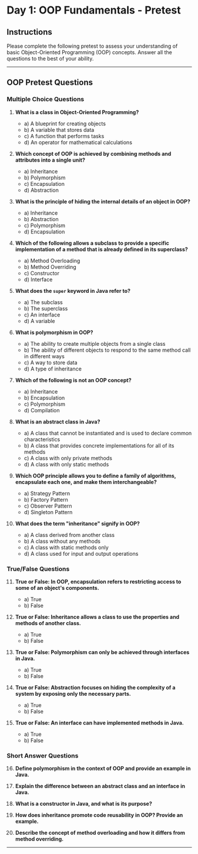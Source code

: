 # Day 1: OOP Fundamentals - Pretest

## Instructions
Please complete the following pretest to assess your understanding of basic Object-Oriented Programming (OOP) concepts. Answer all the questions to the best of your ability.

---

## OOP Pretest Questions

### Multiple Choice Questions

1. **What is a class in Object-Oriented Programming?**
   - a) A blueprint for creating objects
   - b) A variable that stores data
   - c) A function that performs tasks
   - d) An operator for mathematical calculations

2. **Which concept of OOP is achieved by combining methods and attributes into a single unit?**
   - a) Inheritance
   - b) Polymorphism
   - c) Encapsulation
   - d) Abstraction

3. **What is the principle of hiding the internal details of an object in OOP?**
   - a) Inheritance
   - b) Abstraction
   - c) Polymorphism
   - d) Encapsulation

4. **Which of the following allows a subclass to provide a specific implementation of a method that is already defined in its superclass?**
   - a) Method Overloading
   - b) Method Overriding
   - c) Constructor
   - d) Interface

5. **What does the `super` keyword in Java refer to?**
   - a) The subclass
   - b) The superclass
   - c) An interface
   - d) A variable

6. **What is polymorphism in OOP?**
   - a) The ability to create multiple objects from a single class
   - b) The ability of different objects to respond to the same method call in different ways
   - c) A way to store data
   - d) A type of inheritance

7. **Which of the following is not an OOP concept?**
   - a) Inheritance
   - b) Encapsulation
   - c) Polymorphism
   - d) Compilation

8. **What is an abstract class in Java?**
   - a) A class that cannot be instantiated and is used to declare common characteristics
   - b) A class that provides concrete implementations for all of its methods
   - c) A class with only private methods
   - d) A class with only static methods

9. **Which OOP principle allows you to define a family of algorithms, encapsulate each one, and make them interchangeable?**
   - a) Strategy Pattern
   - b) Factory Pattern
   - c) Observer Pattern
   - d) Singleton Pattern

10. **What does the term "inheritance" signify in OOP?**
    - a) A class derived from another class
    - b) A class without any methods
    - c) A class with static methods only
    - d) A class used for input and output operations

### True/False Questions

11. **True or False: In OOP, encapsulation refers to restricting access to some of an object's components.**
    - a) True
    - b) False

12. **True or False: Inheritance allows a class to use the properties and methods of another class.**
    - a) True
    - b) False

13. **True or False: Polymorphism can only be achieved through interfaces in Java.**
    - a) True
    - b) False

14. **True or False: Abstraction focuses on hiding the complexity of a system by exposing only the necessary parts.**
    - a) True
    - b) False

15. **True or False: An interface can have implemented methods in Java.**
    - a) True
    - b) False

### Short Answer Questions

16. **Define polymorphism in the context of OOP and provide an example in Java.**

17. **Explain the difference between an abstract class and an interface in Java.**

18. **What is a constructor in Java, and what is its purpose?**

19. **How does inheritance promote code reusability in OOP? Provide an example.**

20. **Describe the concept of method overloading and how it differs from method overriding.**

---

